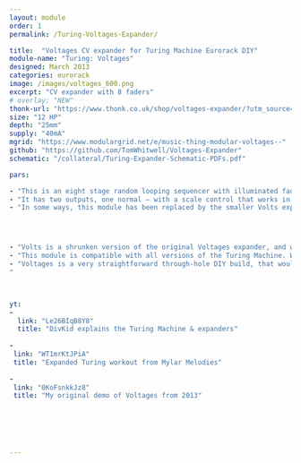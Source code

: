 ```yaml
---
layout: module
order: 1
permalink: /Turing-Voltages-Expander/

title:  "Voltages CV expander for Turing Machine Eurorack DIY"
module-name: "Turing: Voltages"
designed: March 2013
categories: eurorack
image: /images/voltages_600.png
excerpt: "CV expander with 8 faders" 
# overlay: "NEW"
thonk-url: "https://www.thonk.co.uk/shop/voltages-expander/?utm_source=MTM&utm_campaign=Voltages" 
size: "12 HP"
depth: "25mm"
supply: "40mA"
mgrid: "https://www.modulargrid.net/e/music-thing-modular-voltages--"
github: "https://github.com/TomWhitwell/Voltages-Expander"
schematic: "/collateral/Turing-Expander-Schematic-PDFs.pdf"

pars: 

- "This is an eight stage random looping sequencer with illuminated faders, controlled by the main Turing Machine. Unusually, any number of stages can be active at once, creating unpredictable results. "
- "It has two outputs, one normal – with a scale control that works in the same was as the similar control on the main module – and one inverted. The inverted output has a ‘shift’ control which raises (offsets) the voltage by up to 9 volts. This means you can drive positive-only modules (i.e. quantizers) with the inverted output." 
- "In some ways, this module has been replaced by the smaller Volts expander, but some people still enjoy it. It's bigger and more tactile, and the two outputs interact in interesting ways."




- "Volts is a shrunken version of the original Voltages expander, and was designed in one day while on holiday in Cornwall."
- "This module is compatible with all versions of the Turing Machine. With the older Mki Turing Machine the Backpack module is also required."
- "Voltages is a very straightforward through-hole DIY build, that would be a good first DIY project. If you get stuck, the <a href=https://github.com/TomWhitwell/Voltages-Expander/issues>Voltages Github Issue List</a> or the <a href=https://github.com/TomWhitwell/TuringMachine/issues>main Turing Machine issue list</a> are probably the best places to start, although very few people have ever had difficulty with this module. 
"



yt:
- 
  link: "Le26BIqB8Y8"
  title: "DivKid explains the Turing Machine & expanders"
  
- 
 link: "WT1mrKtJPiA"
 title: "Expanded Turing workout from Mylar Melodies"
  
- 
 link: "0KoFsnkkJz8"
 title: "My original demo of Voltages from 2013"
  
  

  


---
```


